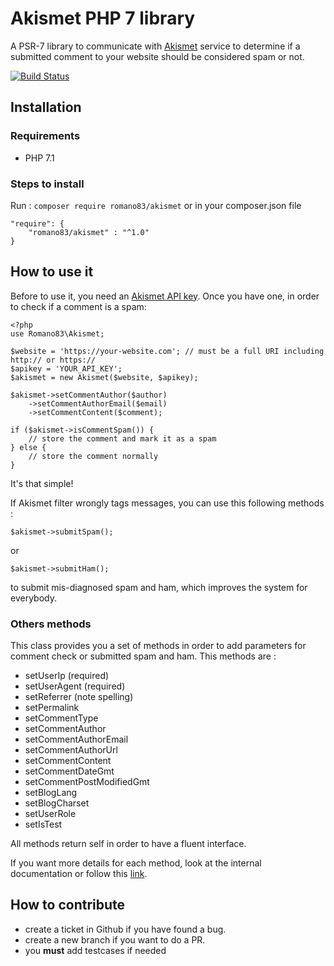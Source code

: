 # Akismet PHP 7 library

A PSR-7 library to communicate with [Akismet](kttps://akismet.com) service to determine if a submitted comment to your website should be considered spam or not.

[![Build Status](https://travis-ci.org/Romano83/akismet.svg?branch=master)](https://travis-ci.org/Romano83/akismet)

## Installation


### Requirements
* PHP 7.1

### Steps to install

Run : `composer require romano83/akismet` or in your composer.json file

```
"require": {
    "romano83/akismet" : "^1.0"
}
```

## How to use it

Before to use it, you need an [Akismet API key](https://akismet.com/). 
Once you have one, in order to check if a comment is a spam:

```
<?php
use Romano83\Akismet;

$website = 'https://your-website.com'; // must be a full URI including http:// or https://
$apikey = 'YOUR_API_KEY';
$akismet = new Akismet($website, $apikey);

$akismet->setCommentAuthor($author)
    ->setCommentAuthorEmail($email)
    ->setCommentContent($comment);
    
if ($akismet->isCommentSpam()) {
    // store the comment and mark it as a spam
} else {
    // store the comment normally
}
``` 
It's that simple!

If Akismet filter wrongly tags messages, you can use this following methods : 

```
$akismet->submitSpam();
```
or
```
$akismet->submitHam();
```
to submit mis-diagnosed spam and ham, which improves the system for everybody.

### Others methods
This class provides you a set of methods in order to add parameters for comment check or submitted spam and ham.
This methods are : 
* setUserIp (required)
* setUserAgent (required)
* setReferrer (note spelling)
* setPermalink
* setCommentType
* setCommentAuthor
* setCommentAuthorEmail
* setCommentAuthorUrl
* setCommentContent
* setCommentDateGmt
* setCommentPostModifiedGmt
* setBlogLang
* setBlogCharset
* setUserRole
* setIsTest

All methods return self in order to have a fluent interface.

If you want more details for each method, look at the internal documentation or follow this [link](https://akismet.com/development/api/#comment-check).


## How to contribute

* create a ticket in Github if you have found a bug.
* create a new branch if you want to do a PR.
* you **must** add testcases if needed
